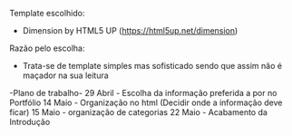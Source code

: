 Template escolhido:
- Dimension by HTML5 UP (https://html5up.net/dimension)

Razão pelo escolha:
- Trata-se de template simples mas sofisticado sendo que assim não é maçador na sua leitura

-Plano de trabalho-
29 Abril - Escolha da informação preferida a por no Portfólio
14 Maio - Organização no html (Decidir onde a informação deve ficar)
15 Maio - organização de categorias
22 Maio - Acabamento da Introdução 

